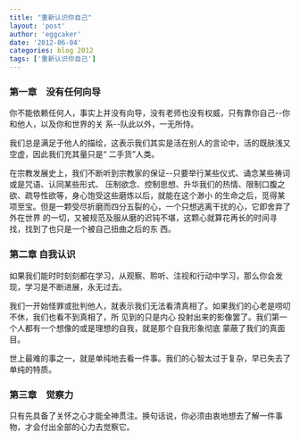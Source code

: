 ```yaml
---
title: "重新认识你自己" 
layout: 'post'
author: 'eggcaker'
date: '2012-06-04'
categories: blog 2012
tags: ['重新认识你自己']
---
```



### 第一章　没有任何向导

你不能依赖任何人，事实上并没有向导，没有老师也没有权威，只有靠你自己--你和他人，以及你和世界的关 系--队此以外，一无所恃。

我们总是满足于他人的描绘，这表示我们其实是活在别人的言论中，活的既肤浅又空虚，因此我们充其量只是“ 二手货”人类。

在宗教发展史上，我们不断听到宗教家的保证--只要举行某些仪式、诵念某些祷词或是咒语、认同某些形式、
压制欲念、控制思想、升华我们的热情、限制口腹之欲、疏导性欲等，身心饱受这些磨炼以后，就能在这个渺小
的生命之后，觅得某项至宝。但是一颗受尽折磨而四分五裂的心，一个只想逃离干扰的心，它即舍弃了外在世界
的一切，又被规范及服从磨的迟钝不堪，这颗心就算花再长的时间寻找，找到了也只是一个被自己扭曲之后的东 西。

### 第二章 自我认识

如果我们能时时刻刻都在学习，从观察、聆听、注视和行动中学习，那么你会发现，学习是不断进展，永无过去。

我们一开始怪罪或批判他人，就表示我们无法看清真相了。如果我们的心老是唠叨不休，我们也看不到真相了，所 见到的只是内心
投射出来的影像罢了。我们第一个人都有一个想像的或是理想的自我，就是那个自我形象彻底 蒙蔽了我们的真面目。

世上最难的事之一，就是单纯地去看一件事。我们的心智太过于复杂，早已失去了单纯的特质。

### 第三章　觉察力

只有先具备了关怀之心才能全神贯注。换句话说，你必须由衷地想去了解一件事物，才会付出全部的心力去觉察它。

